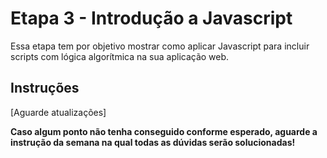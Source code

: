 # Etapa 3 - Introdução a Javascript

Essa etapa tem por objetivo mostrar como aplicar Javascript para incluir scripts com lógica algorítmica na sua aplicação web.

## Instruções

[Aguarde atualizações]


**Caso algum ponto não tenha conseguido conforme esperado, aguarde a instrução da semana na qual todas as dúvidas serão solucionadas!**
